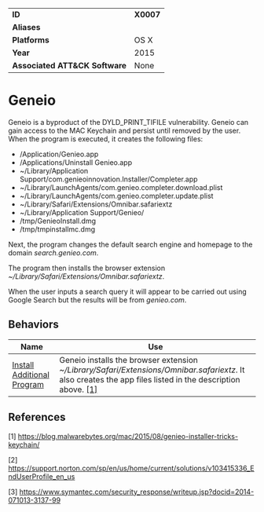 |||
|---|---|
|**ID**|**X0007**|
|**Aliases**||
|**Platforms**|OS X|
|**Year**|2015|
|**Associated ATT&CK Software**|None|


Geneio
======
Geneio is a byproduct of the DYLD_PRINT_TIFILE vulnerability. Geneio can gain access to the MAC Keychain and persist until removed by the user. When the program is executed, it creates the following files: 

* /Application/Genieo.app
* /Applications/Uninstall Genieo.app
* ~/Library/Application Support/com.genieoinnovation.Installer/Completer.app
* ~/Library/LaunchAgents/com.genieo.completer.download.plist
* ~/Library/LaunchAgents/com.genieo.completer.update.plist
* ~/Library/Safari/Extensions/Omnibar.safariextz
* ~/Library/Application Support/Genieo/
* /tmp/GenieoInstall.dmg
* /tmp/tmpinstallmc.dmg

Next, the program changes the default search engine and homepage to the domain *search.genieo.com*. 

The program then installs the browser extension *~/Library/Safari/Extensions/Omnibar.safariextz*.

When the user inputs a search query it will appear to be carried out using Google Search but the results will be from *genieo.com*.

Behaviors
---------
|Name|Use|
|---|---|
|[Install Additional Program](../execution/install-prog.md)|Geneio installs the browser extension *~/Library/Safari/Extensions/Omnibar.safariextz*. It also creates the app files listed in the description above. [[1]](#1)|

References
----------
<a name="1">[1]</a> https://blog.malwarebytes.org/mac/2015/08/genieo-installer-tricks-keychain/

<a name="2">[2]</a> https://support.norton.com/sp/en/us/home/current/solutions/v103415336_EndUserProfile_en_us

<a name="3">[3]</a> https://www.symantec.com/security_response/writeup.jsp?docid=2014-071013-3137-99
